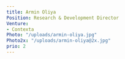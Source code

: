 ```yaml
---
title: Armin Oliya
Position: Research & Development Director
Venture:
- Contexta
Photo: "/uploads/armin-oliya.jpg"
Photo2x: "/uploads/armin-oliya@2x.jpg"
prio: 2
---
```

